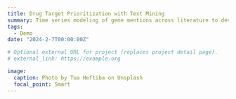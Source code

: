 ```yaml
---
title: Drug Target Prioritization with Text Mining
summary: Time series modeling of gene mentions across literature to develop a trendiness metric for use in the drug target prioritization pipeline
tags:
  - Demo
date: "2024-2-7T00:00:00Z"

# Optional external URL for project (replaces project detail page).
# external_link: https://example.org

image:
  caption: Photo by Toa Heftiba on Unsplash
  focal_point: Smart
---
```

